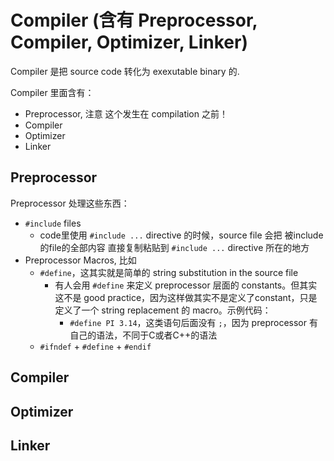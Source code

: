 # Compiler (含有 Preprocessor, Compiler, Optimizer, Linker)

Compiler 是把 source code 转化为 exexutable binary 的.

Compiler 里面含有：
* Preprocessor, 注意 这个发生在 compilation 之前！
* Compiler
* Optimizer
* Linker

## Preprocessor
Preprocessor 处理这些东西：
* `#include` files
  * code里使用 `#include ...` directive 的时候，source file 会把 被include的file的全部内容 直接复制粘贴到 `#include ...` directive 所在的地方
* Preprocessor Macros, 比如
  * `#define`，这其实就是简单的 string substitution in the source file
    * 有人会用 `#define` 来定义 preprocessor 层面的 constants。但其实这不是 good practice，因为这样做其实不是定义了constant，只是定义了一个 string replacement 的 macro。示例代码：
      * `#define PI 3.14`，这类语句后面没有 `;`，因为 preprocessor 有自己的语法，不同于C或者C++的语法
  * `#ifndef` + `#define` + `#endif`



## Compiler



## Optimizer



## Linker


